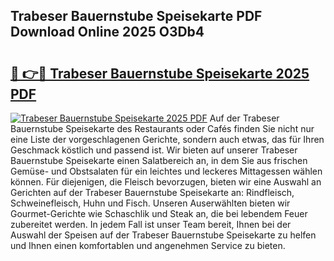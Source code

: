 ## Trabeser Bauernstube Speisekarte PDF Download Online 2025 O3Db4

# <h2><a href="http://gc8zql.nevu.top/?p=Trabeser+Bauernstube+Speisekarte">🔗 👉🔴 Trabeser Bauernstube Speisekarte 2025 PDF</a></h2>

[![Trabeser Bauernstube Speisekarte 2025 PDF](https://i.imgur.com/dBaPXMq.png)](http://gc8zql.nevu.top/?p=Trabeser+Bauernstube+Speisekarte)
Auf der Trabeser Bauernstube Speisekarte des Restaurants oder Cafés finden Sie nicht nur eine Liste der vorgeschlagenen Gerichte, sondern auch etwas, das für Ihren Geschmack köstlich und passend ist. Wir bieten auf unserer Trabeser Bauernstube Speisekarte einen Salatbereich an, in dem Sie aus frischen Gemüse- und Obstsalaten für ein leichtes und leckeres Mittagessen wählen können. Für diejenigen, die Fleisch bevorzugen, bieten wir eine Auswahl an Gerichten auf der Trabeser Bauernstube Speisekarte an: Rindfleisch, Schweinefleisch, Huhn und Fisch. Unseren Auserwählten bieten wir Gourmet-Gerichte wie Schaschlik und Steak an, die bei lebendem Feuer zubereitet werden. In jedem Fall ist unser Team bereit, Ihnen bei der Auswahl der Speisen auf der Trabeser Bauernstube Speisekarte zu helfen und Ihnen einen komfortablen und angenehmen Service zu bieten.
